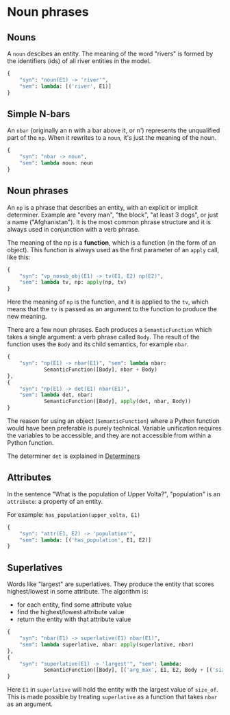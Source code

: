 # Noun phrases

## Nouns

A `noun` descibes an entity. The meaning of the word "rivers" is formed by the identifiers (ids) of all river entities in the model.

~~~python
{
    "syn": "noun(E1) -> 'river'",
    "sem": lambda: [('river', E1)]
}
~~~

## Simple N-bars

An `nbar` (originally an n with a bar above it, or n') represents the unqualified part of the `np`. When it rewrites to a `noun`, it's just the meaning of the noun.

~~~python
{
    "syn": "nbar -> noun",
    "sem": lambda noun: noun
}
~~~

## Noun phrases

An `np` is a phrase that describes an entity, with an explicit or implicit determiner. Example are "every man", "the block", "at least 3 dogs", or just a name ("Afghanistan"). It is the most common phrase structure and it is always used in conjunction with a verb phrase.

The meaning of the np is a __function__, which is a function (in the form of an object). This function is always used as the first parameter of an `apply` call, like this:

~~~python
{
    "syn": "vp_nosub_obj(E1) -> tv(E1, E2) np(E2)",
    "sem": lambda tv, np: apply(np, tv)
}
~~~

Here the meaning of `np` is the function, and it is applied to the `tv`, which means that the `tv` is passed as an argument to the function to produce the new meaning.

There are a few noun phrases. Each produces a `SemanticFunction` which takes a single argument: a verb phrase called `Body`. The result of the function uses the `Body` and its child semantics, for example `nbar`.

~~~python
{
    "syn": "np(E1) -> nbar(E1)", "sem": lambda nbar:
            SemanticFunction([Body], nbar + Body)
},
{
    "syn": "np(E1) -> det(E1) nbar(E1)",
    "sem": lambda det, nbar:
            SemanticFunction([Body], apply(det, nbar, Body))
}
~~~

The reason for using an object (`SemanticFunction`) where a Python function would have been preferable is purely technical. Variable unification requires the variables to be accessible, and they are not accessible from within a Python function.

The determiner `det` is explained in [Determiners](determiners.md)

## Attributes

In the sentence "What is the population of Upper Volta?", "population" is an `attribute`: a property of an entity.

For example: `has_population(upper_volta, E1)`

~~~python
{
    "syn": "attr(E1, E2) -> 'population'",
    "sem": lambda: [('has_population', E1, E2)]
}
~~~

## Superlatives

Words like "largest" are superlatives. They produce the entity that scores highest/lowest in some attribute. The algorithm is:

- for each entity, find some attribute value
- find the highest/lowest attribute value
- return the entity with that attribute value

~~~python
{
    "syn": "nbar(E1) -> superlative(E1) nbar(E1)",
    "sem": lambda superlative, nbar: apply(superlative, nbar)
},
{
    "syn": "superlative(E1) -> 'largest'", "sem": lambda:
            SemanticFunction([Body], [('arg_max', E1, E2, Body + [('size_of', E1, E2)])])
}
~~~

Here `E1` in `superlative` will hold the entity with the largest value of `size_of`. This is made possible by treating `superlative` as a function that takes `nbar` as an argument.

